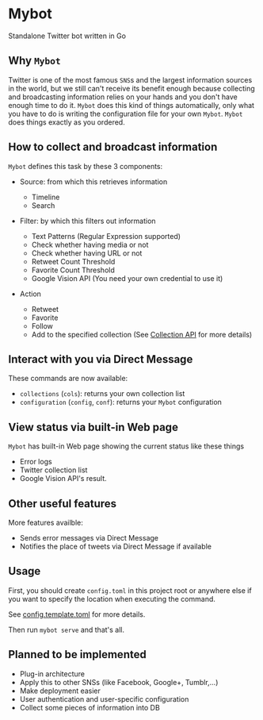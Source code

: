 # Mybot

Standalone Twitter bot written in Go

## Why `Mybot`

Twitter is one of the most famous `SNS`s and the largest information sources in
the world, but we still can't receive its benefit enough because collecting and
broadcasting information relies on your hands and you don't have enough time to
do it.
`Mybot` does this kind of things automatically, only what you have to do is
writing the configuration file for your own `Mybot`.
`Mybot` does things exactly as you ordered.

## How to collect and broadcast information

`Mybot` defines this task by these 3 components:

+ Source: from which this retrieves information

    + Timeline
    + Search

+ Filter: by which this filters out information

    + Text Patterns (Regular Expression supported)
    + Check whether having media or not
    + Check whether having URL or not
    + Retweet Count Threshold
    + Favorite Count Threshold
    + Google Vision API (You need your own credential to use it)

+ Action

    + Retweet
    + Favorite
    + Follow
    + Add to the specified collection (See [Collection API](https://dev.twitter.com/rest/collections) for more details)

## Interact with you via Direct Message

These commands are now available:

+ `collections` (`cols`): returns your own collection list
+ `configuration` (`config`, `conf`): returns your `Mybot` configuration

## View status via built-in Web page

`Mybot` has built-in Web page showing the current status like these things

+ Error logs
+ Twitter collection list 
+ Google Vision API's result.

## Other useful features

More features availble:

+ Sends error messages via Direct Message
+ Notifies the place of tweets via Direct Message if available

## Usage

First, you should create `config.toml` in this project root or anywhere else if
you want to specify the location when executing the command.

See [config.template.toml](config.template.toml) for more details.

Then run `mybot serve` and that's all.

## Planned to be implemented

+ Plug-in architecture
+ Apply this to other SNSs (like Facebook, Google+, Tumblr,...)
+ Make deployment easier
+ User authentication and user-specific configuration
+ Collect some pieces of information into DB

